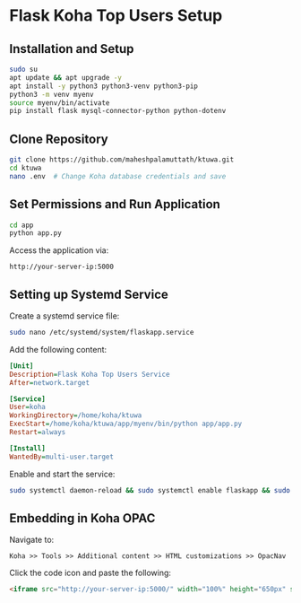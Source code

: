 # Flask Koha Top Users Setup

## Installation and Setup

```sh
sudo su
apt update && apt upgrade -y
apt install -y python3 python3-venv python3-pip
python3 -m venv myenv
source myenv/bin/activate
pip install flask mysql-connector-python python-dotenv
```

## Clone Repository

```sh
git clone https://github.com/maheshpalamuttath/ktuwa.git
cd ktuwa
nano .env  # Change Koha database credentials and save
```

## Set Permissions and Run Application

```sh
cd app
python app.py
```

Access the application via:
```
http://your-server-ip:5000
```

## Setting up Systemd Service

Create a systemd service file:

```sh
sudo nano /etc/systemd/system/flaskapp.service
```

Add the following content:

```ini
[Unit]
Description=Flask Koha Top Users Service
After=network.target

[Service]
User=koha
WorkingDirectory=/home/koha/ktuwa
ExecStart=/home/koha/ktuwa/app/myenv/bin/python app/app.py
Restart=always

[Install]
WantedBy=multi-user.target
```

Enable and start the service:

```sh
sudo systemctl daemon-reload && sudo systemctl enable flaskapp && sudo systemctl start flaskapp && sudo systemctl status flaskapp
```

## Embedding in Koha OPAC

Navigate to:
```
Koha >> Tools >> Additional content >> HTML customizations >> OpacNav
```
Click the code icon and paste the following:

```html
<iframe src="http://your-server-ip:5000/" width="100%" height="650px" style="border: none;"></iframe>
```
